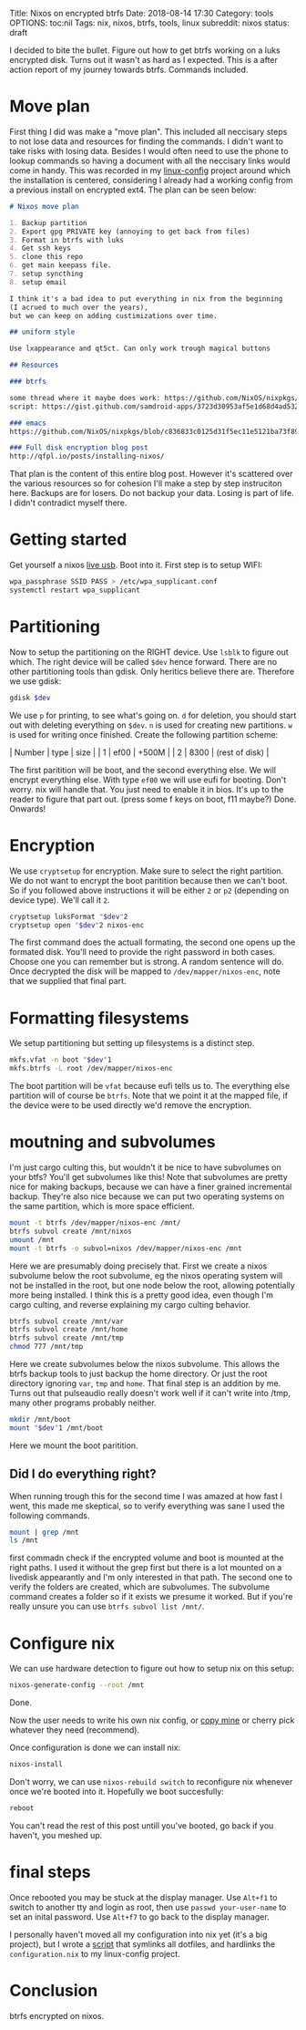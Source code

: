 Title: Nixos on encrypted btrfs
Date: 2018-08-14 17:30
Category: tools
OPTIONS: toc:nil
Tags: nix, nixos, btrfs, tools, linux
subreddit: nixos
status: draft

I decided to bite the bullet. Figure out how to get btrfs working on a luks
encrypted disk.
Turns out it wasn't as hard as I expected.
This is a after action report of my journey towards btrfs. Commands included.

# Move plan
First thing I did was make a "move plan". 
This included all neccisary steps to not lose data and resources for finding the
commands.
I didn't want to take risks with losing data.
Besides I would often need to use the phone to lookup commands so having a
document with all the neccisary links would come in handy.
This was recorded in my [linux-config](https://github.com/jappeace/linux-config)
project around which the installation is centered,
considering I already had a working config from a previous install on encrypted
ext4.
The plan can be seen below:

```md
# Nixos move plan

1. Backup partition
2. Export gpg PRIVATE key (annoying to get back from files)
3. Format in btrfs with luks
4. Get ssh keys
5. clone this repo
6. get main keepass file.
7. setup syncthing
8. setup email

I think it's a bad idea to put everything in nix from the beginning
(I acrued to much over the years), 
but we can keep on adding custimizations over time.

## uniform style

Use lxappearance and qt5ct. Can only work trough magical buttons

## Resources

### btrfs

some thread where it maybe does work: https://github.com/NixOS/nixpkgs/issues/15786
script: https://gist.github.com/samdroid-apps/3723d30953af5e1d68d4ad5327e624c0

### emacs
https://github.com/NixOS/nixpkgs/blob/c836833c0125d31f5ec11e5121ba73f89ec4b9fa/pkgs/top-level/emacs-packages.nix

### Full disk encryption blog post
http://qfpl.io/posts/installing-nixos/
```

That plan is the content of this entire blog post.
However it's scattered over the various resources so for cohesion I'll make a
step by step instruciton here.
Backups are for losers. Do not backup your data. Losing is part of life.
I didn't contradict myself there.

# Getting started
Get yourself a nixos [live usb](https://nixos.org/nixos/download.html).
Boot into it.
First step is to setup WIFI:

```bash
wpa_passphrase SSID PASS > /etc/wpa_supplicant.conf
systemctl restart wpa_supplicant
```

# Partitioning
Now to setup the partitioning on the RIGHT device.
Use `lsblk` to figure out which.
The right device will be called `$dev` hence forward.
There are no other partitioning tools than gdisk.
Only heritics believe there are.
Therefore we use gdisk:

```bash
gdisk $dev
```

We use `p` for printing, to see what's going on.
`d` for deletion, you should start out with deleting everything on `$dev`.
`n` is used for creating new partitions.
`w` is used for writing once finished.
Create the following partition scheme:

| Number | type | size           |
|      1 | ef00 | +500M          |
|      2 | 8300 | (rest of disk) |


The first paritition will be boot, and the second everything else.
We will encrypt everything else.
With type `ef00` we will use eufi for booting.
Don't worry. nix will handle that. You just need to enable it in bios.
It's up to the reader to figure that part out.
(press some f keys on boot, f11 maybe?)
Done. Onwards!

# Encryption
We use `cryptsetup` for encryption.
Make sure to select the right partition. We do not want to encrypt the boot
paritition because then we can't boot.
So if you followed above instructions it will be either `2` or `p2`
(depending on device type).
We'll call it `2`.

```bash
cryptsetup luksFormat "$dev"2
cryptsetup open "$dev"2 nixos-enc
```

The first command does the actuall formating, the second one opens up the
formated disk.
You'll need to provide the right password in both cases.
Choose one you can remember but is strong. A random sentence will do.
Once decrypted the disk will be mapped to `/dev/mapper/nixos-enc`,
note that we supplied that final part.

# Formatting filesystems
We setup partitioning but setting up filesystems is a distinct step.

```bash
mkfs.vfat -n boot "$dev"1
mkfs.btrfs -L root /dev/mapper/nixos-enc
```

The boot partition will be `vfat` because eufi tells us to.
The everything else partition will of course be `btrfs`.
Note that we point it at the mapped file, if the device were to be used directly
we'd remove the encryption.

# moutning and subvolumes
I'm just cargo culting this,
but wouldn't it be nice to have subvolumes on your btfs?
You'll get subvolumes like this!
Note that subvolumes are pretty nice for making backups,
because we can have a finer grained incremental backup.
They're also nice because we can put two operating systems on the same
partition, which is more space efficient.

```bash
mount -t btrfs /dev/mapper/nixos-enc /mnt/
btrfs subvol create /mnt/nixos
umount /mnt
mount -t btrfs -o subvol=nixos /dev/mapper/nixos-enc /mnt
```

Here we are presumably doing precisely that.
First we create a nixos subvolume below the root subvolume,
eg the nixos operating system will not be installed in the root, but one node
below the root, allowing potentially more being installed.
I think this is a pretty good idea, even though I'm cargo culting,
and reverse explaining my cargo culting behavior.

```bash
btrfs subvol create /mnt/var
btrfs subvol create /mnt/home
btrfs subvol create /mnt/tmp
chmod 777 /mnt/tmp
```
Here we create subvolumes below the nixos subvolume.
This allows the btrfs backup tools to just backup the home directory.
Or just the root directory ignoring `var`, `tmp` and `home`.
That final step is an addition by me. 
Turns out that pulseaudio really doesn't work well if it can't write into /tmp,
many other programs probably neither.

```bash
mkdir /mnt/boot
mount "$dev"1 /mnt/boot
```

Here we mount the boot paritition.

## Did I do everything right?
When running trough this for the second time I was amazed at how fast I went,
this made me skeptical, 
so to verify everything was sane I used the following commands.

```bash
mount | grep /mnt
ls /mnt
```

first commadn check if the encrypted volume and boot is mounted at the right
paths.
I used it without the grep first but there is a lot mounted on a livedisk
appearantly and I'm only interested in that path.
The second one to verify the folders are created, which are subvolumes.
The subvolume command creates a folder so if it exists we presume it worked.
But if you're really unsure you can use `btrfs subvol list /mnt/`.

# Configure nix
We can use hardware detection to figure out how to setup nix on this setup:

```bash
nixos-generate-config --root /mnt
```


Done.

Now the user needs to write his own nix config, or
[copy mine](https://github.com/jappeace/linux-config/blob/master/configuration.nix)
or cherry pick whatever they need (recommend).

Once configuration is done we can install nix:

```bash
nixos-install
```

Don't worry, we can use `nixos-rebuild switch` to reconfigure nix whenever once
we're booted into it.
Hopefully we boot succesfully:

```bash
reboot
```

You can't read the rest of this post untill you've booted,
go back if you haven't, you meshed up.

# final steps
Once rebooted you may be stuck at the display manager.
Use `Alt+f1` to switch to another tty and login as root,
then use `passwd your-user-name` to set an inital password.
Use `Alt+f7` to go back to the display manager.

I personally haven't moved all my configuration into nix yet
(it's a big project),
but I wrote a [script](https://github.com/jappeace/linux-config/blob/master/scripts/nixos-setup.sh)
that symlinks all dotfiles, and hardlinks
the `configuration.nix` to my linux-config project.

# Conclusion
btrfs encrypted on nixos.
